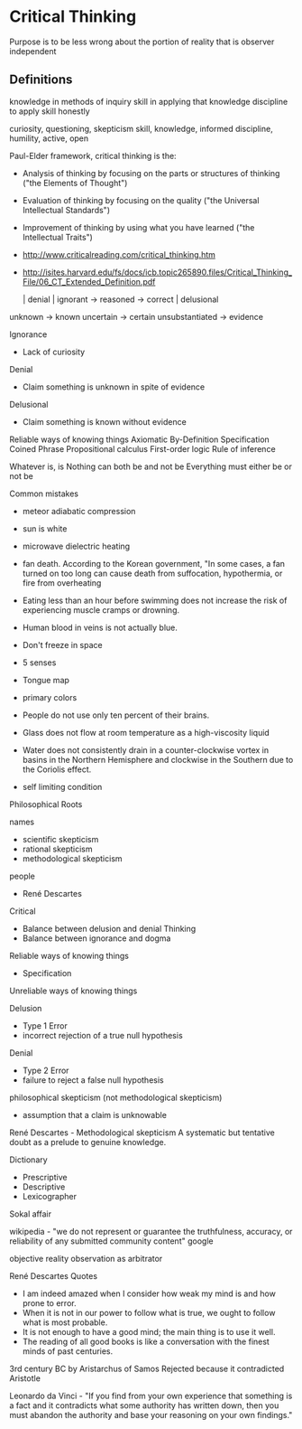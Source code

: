 # Critical Thinking

Purpose is to be less wrong about the portion of reality that is observer independent

## Definitions

knowledge in methods of inquiry
skill in applying that knowledge
discipline to apply skill honestly

curiosity, questioning, skepticism
skill, knowledge, informed
discipline, humility, active, open

Paul-Elder framework, critical thinking is the:
- Analysis of thinking by focusing on the parts or structures of thinking ("the Elements of Thought")
- Evaluation of thinking by focusing on the quality ("the Universal Intellectual Standards")
- Improvement of thinking by using what you have learned ("the Intellectual Traits")

- http://www.criticalreading.com/critical_thinking.htm
- http://isites.harvard.edu/fs/docs/icb.topic265890.files/Critical_Thinking_File/06_CT_Extended_Definition.pdf

    |               denial
    | ignorant  ->  reasoned  ->  correct
    |               delusional


unknown -> known
uncertain -> certain
unsubstantiated -> evidence

Ignorance
- Lack of curiosity

Denial
- Claim something is unknown in spite of evidence

Delusional
- Claim something is known without evidence




Reliable ways of knowing things
Axiomatic
By-Definition
Specification
Coined Phrase
Propositional calculus
First-order logic
Rule of inference


Whatever is, is
Nothing can both be and not be
Everything must either be or not be

Common mistakes
- meteor adiabatic compression
- sun is white
- microwave dielectric heating
- fan death. According to the Korean government, "In some cases, a fan turned on too long can cause death from suffocation, hypothermia, or fire from overheating
- Eating less than an hour before swimming does not increase the risk of experiencing muscle cramps or drowning.
- Human blood in veins is not actually blue.
- Don't freeze in space
- 5 senses
- Tongue map
- primary colors
- People do not use only ten percent of their brains.
- Glass does not flow at room temperature as a high-viscosity liquid
- Water does not consistently drain in a counter-clockwise vortex in basins in the Northern Hemisphere and clockwise in the Southern due to the Coriolis effect. 


- self limiting condition


Philosophical Roots

names
- scientific skepticism
- rational skepticism
- methodological skepticism

people
- René Descartes



Critical
- Balance between delusion and denial
Thinking
- Balance between ignorance and dogma

Reliable ways of knowing things
- Specification

Unreliable ways of knowing things



Delusion
- Type 1 Error
- incorrect rejection of a true null hypothesis

Denial
- Type 2 Error
- failure to reject a false null hypothesis

philosophical skepticism (not methodological skepticism)
- assumption that a claim is unknowable


René Descartes - Methodological skepticism 
A systematic but tentative doubt as a prelude to genuine knowledge. 

 
Dictionary
- Prescriptive
- Descriptive
- Lexicographer

Sokal affair 



wikipedia - "we do not represent or guarantee the truthfulness, accuracy, or reliability of any submitted community content"
google


objective reality
observation as arbitrator


René Descartes Quotes
- I am indeed amazed when I consider how weak my mind is and how prone to error. 
- When it is not in our power to follow what is true, we ought to follow what is most probable. 
- It is not enough to have a good mind; the main thing is to use it well. 
- The reading of all good books is like a conversation with the finest minds of past centuries.


3rd century BC by Aristarchus of Samos
Rejected because it contradicted Aristotle



Leonardo da Vinci - "If you find from your own experience that something is a fact and it contradicts what some authority has written down, then you must abandon the authority and base your reasoning on your own findings."
